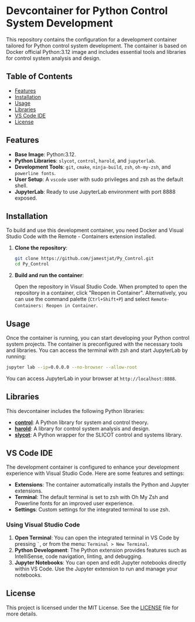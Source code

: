 # Devcontainer for Python Control System Development

This repository contains the configuration for a development container tailored for Python control system development. The container is based on Docker official Python:3.12 image and includes essential tools and libraries for control system analysis and design.

## Table of Contents

- [Features](#features)
- [Installation](#installation)
- [Usage](#usage)
- [Libraries](#libraries)
- [VS Code IDE](#vs-code-ide)
- [License](#license)

## Features

- **Base Image**: Python:3.12.
- **Python Libraries**: `slycot`, `control`, `harold`, and `jupyterlab`.
- **Development Tools**: `git`, `cmake`, `ninja-build`, `zsh`, `oh-my-zsh`, and `powerline fonts`.
- **User Setup**: A `vscode` user with sudo privileges and zsh as the default shell.
- **JupyterLab**: Ready to use JupyterLab environment with port 8888 exposed.

## Installation

To build and use this development container, you need Docker and Visual Studio Code with the Remote - Containers extension installed.

1. **Clone the repository**:

    ```bash
    git clone https://github.com/jamestjat/Py_Control.git
    cd Py_Control
    ```

2. **Build and run the container**:

    Open the repository in Visual Studio Code. When prompted to open the repository in a container, click "Reopen in Container". Alternatively, you can use the command palette (`Ctrl+Shift+P`) and select `Remote-Containers: Reopen in Container`.

## Usage

Once the container is running, you can start developing your Python control system projects. The container is preconfigured with the necessary tools and libraries. You can access the terminal with zsh and start JupyterLab by running:

```bash
jupyter lab --ip=0.0.0.0 --no-browser --allow-root
```

You can access JupyterLab in your browser at `http://localhost:8888`.

## Libraries

This devcontainer includes the following Python libraries:

- **[control](https://github.com/python-control/python-control)**: A Python library for system and control theory.
- **[harold](https://github.com/ilayn/harold)**: A library for control system analysis and design.
- **[slycot](https://github.com/python-control/Slycot)**: A Python wrapper for the SLICOT control and systems library.

## VS Code IDE

The development container is configured to enhance your development experience with Visual Studio Code. Here are some features and settings:

- **Extensions**: The container automatically installs the Python and Jupyter extensions.
- **Terminal**: The default terminal is set to zsh with Oh My Zsh and Powerline fonts for an improved user experience.
- **Settings**: Custom settings for the integrated terminal to use zsh.

### Using Visual Studio Code

1. **Open Terminal**: You can open the integrated terminal in VS Code by pressing `` ` ``, or from the menu: `Terminal > New Terminal`.
2. **Python Development**: The Python extension provides features such as IntelliSense, code navigation, linting, and debugging.
3. **Jupyter Notebooks**: You can open and edit Jupyter notebooks directly within VS Code. Use the Jupyter extension to run and manage your notebooks.

## License

This project is licensed under the MIT License. See the [LICENSE](LICENSE) file for more details.
